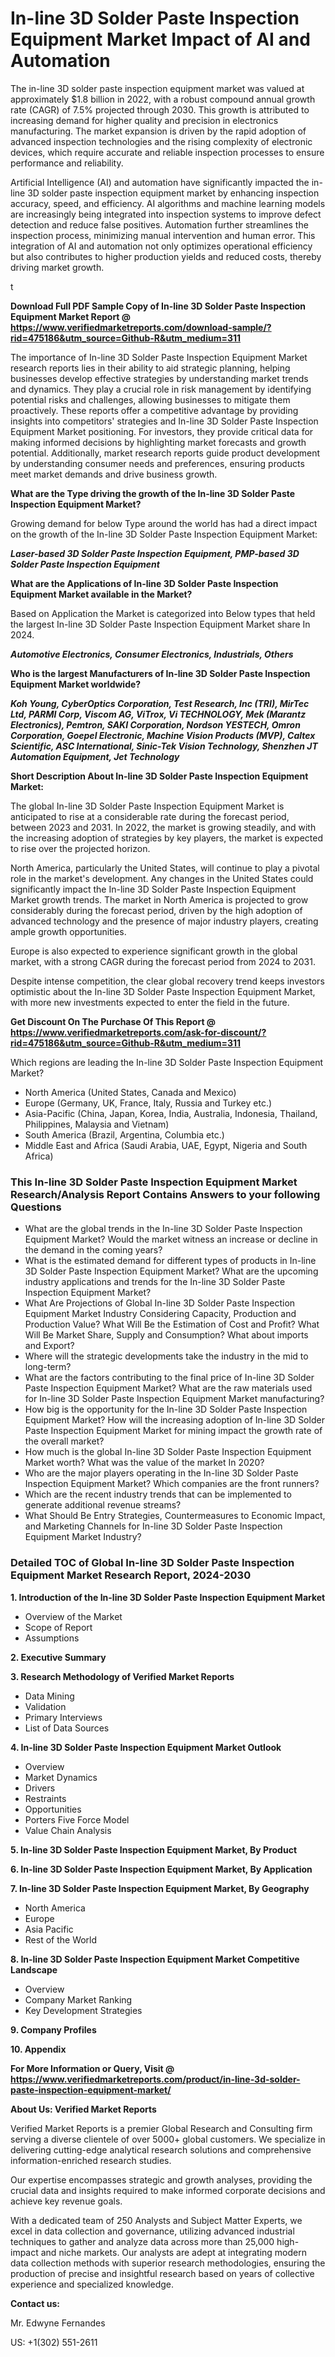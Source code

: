 <meta name="title" content="Global In-line 3D Solder Paste Inspection Equipment Market Impact of AI and Automation"><meta name="description" content="The in-line 3D solder paste inspection equipment market was valued at approximately $1.8 billion in 2022, with a robust compound annual growth rate (CAGR) of 7.5% proj"><meta name="title" content="In-line 3D Solder Paste Inspection Equipment Market Size, Share, Scope, Trends, Growth, Opportunities, Analysis, Forecast"><h1>In-line 3D Solder Paste Inspection Equipment Market Impact of AI and Automation</h1><p>The in-line 3D solder paste inspection equipment market was valued at approximately $1.8 billion in 2022, with a robust compound annual growth rate (CAGR) of 7.5% projected through 2030. This growth is attributed to increasing demand for higher quality and precision in electronics manufacturing. The market expansion is driven by the rapid adoption of advanced inspection technologies and the rising complexity of electronic devices, which require accurate and reliable inspection processes to ensure performance and reliability.</p><p>Artificial Intelligence (AI) and automation have significantly impacted the in-line 3D solder paste inspection equipment market by enhancing inspection accuracy, speed, and efficiency. AI algorithms and machine learning models are increasingly being integrated into inspection systems to improve defect detection and reduce false positives. Automation further streamlines the inspection process, minimizing manual intervention and human error. This integration of AI and automation not only optimizes operational efficiency but also contributes to higher production yields and reduced costs, thereby driving market growth.</p>t</p><p id="" class=""><strong>Download Full PDF Sample Copy of In-line 3D Solder Paste Inspection Equipment Market Report @ <a href="https://www.verifiedmarketreports.com/download-sample/?rid=475186&utm_source=Github-R&utm_medium=311" target="_blank">https://www.verifiedmarketreports.com/download-sample/?rid=475186&utm_source=Github-R&utm_medium=311</a></strong></p><p>The importance of&nbsp;In-line 3D Solder Paste Inspection Equipment Market research reports lies in their ability to aid strategic planning, helping businesses develop effective strategies by understanding market trends and dynamics. They play a crucial role in risk management by identifying potential risks and challenges, allowing businesses to mitigate them proactively. These reports offer a competitive advantage by providing insights into competitors' strategies and In-line 3D Solder Paste Inspection Equipment Market positioning. For investors, they provide critical data for making informed decisions by highlighting market forecasts and growth potential. Additionally, market research reports guide product development by understanding consumer needs and preferences, ensuring products meet market demands and drive business growth.</p><p><strong>What are the&nbsp;Type driving the growth of the In-line 3D Solder Paste Inspection Equipment Market?</strong></p><p id="" class="">Growing demand for below Type around the world has had a direct impact on the growth of the In-line 3D Solder Paste Inspection Equipment Market:</p><em><strong>Laser-based 3D Solder Paste Inspection Equipment, PMP-based 3D Solder Paste Inspection Equipment</strong></em></p><strong>What are the&nbsp;Applications&nbsp;of In-line 3D Solder Paste Inspection Equipment Market available in the Market?</strong></p><p id="" class="">Based on Application the Market is categorized into Below types that held the largest In-line 3D Solder Paste Inspection Equipment Market share In 2024.</p><em><strong>Automotive Electronics, Consumer Electronics, Industrials, Others</strong></em></p><strong>Who is the largest Manufacturers of In-line 3D Solder Paste Inspection Equipment Market worldwide?</strong></p><p><em><strong>Koh Young, CyberOptics Corporation, Test Research, Inc (TRI), MirTec Ltd, PARMI Corp, Viscom AG, ViTrox, Vi TECHNOLOGY, Mek (Marantz Electronics), Pemtron, SAKI Corporation, Nordson YESTECH, Omron Corporation, Goepel Electronic, Machine Vision Products (MVP), Caltex Scientific, ASC International, Sinic-Tek Vision Technology, Shenzhen JT Automation Equipment, Jet Technology</strong></em></p><p id="" class=""><strong>Short Description About In-line 3D Solder Paste Inspection Equipment Market:</strong></p><p>The global In-line 3D Solder Paste Inspection Equipment Market is anticipated to rise at a considerable rate during the forecast period, between 2023 and 2031. In 2022, the market is growing steadily, and with the increasing adoption of strategies by key players, the market is expected to rise over the projected horizon.</p><p>North America, particularly the United States, will continue to play a pivotal role in the market's development. Any changes in the United States could significantly impact the In-line 3D Solder Paste Inspection Equipment Market growth trends. The market in North America is projected to grow considerably during the forecast period, driven by the high adoption of advanced technology and the presence of major industry players, creating ample growth opportunities.</p><p>Europe is also expected to experience significant growth in the global market, with a strong CAGR during the forecast period from 2024 to 2031.</p><p>Despite intense competition, the clear global recovery trend keeps investors optimistic about the In-line 3D Solder Paste Inspection Equipment Market, with more new investments expected to enter the field in the future.</p><p id="" class=""><strong>Get Discount On The Purchase Of This Report @ <a href="https://www.verifiedmarketreports.com/ask-for-discount/?rid=475186&utm_source=Github-R&utm_medium=311" target="_blank">https://www.verifiedmarketreports.com/ask-for-discount/?rid=475186&utm_source=Github-R&utm_medium=311</a></strong></p>Which regions are leading the In-line 3D Solder Paste Inspection Equipment Market?</p><ul><li>North America (United States, Canada and Mexico)</li><li>Europe (Germany, UK, France, Italy, Russia and Turkey etc.)</li><li>Asia-Pacific (China, Japan, Korea, India, Australia, Indonesia, Thailand, Philippines, Malaysia and Vietnam)</li><li>South America (Brazil, Argentina, Columbia etc.)</li><li>Middle East and Africa (Saudi Arabia, UAE, Egypt, Nigeria and South Africa)</li></ul><h3 id="" class="">This In-line 3D Solder Paste Inspection Equipment Market Research/Analysis Report Contains Answers to your following Questions</h3><ul><li>What are the global trends in the In-line 3D Solder Paste Inspection Equipment Market? Would the market witness an increase or decline in the demand in the coming years?</li><li>What is the estimated demand for different types of products in In-line 3D Solder Paste Inspection Equipment Market? What are the upcoming industry applications and trends for the In-line 3D Solder Paste Inspection Equipment Market?</li><li>What Are Projections of Global In-line 3D Solder Paste Inspection Equipment Market Industry Considering Capacity, Production and Production Value? What Will Be the Estimation of Cost and Profit? What Will Be Market Share, Supply and Consumption? What about imports and Export?</li><li>Where will the strategic developments take the industry in the mid to long-term?</li><li>What are the factors contributing to the final price of In-line 3D Solder Paste Inspection Equipment Market? What are the raw materials used for In-line 3D Solder Paste Inspection Equipment Market manufacturing?</li><li>How big is the opportunity for the In-line 3D Solder Paste Inspection Equipment Market? How will the increasing adoption of In-line 3D Solder Paste Inspection Equipment Market for mining impact the growth rate of the overall market?</li><li>How much is the global In-line 3D Solder Paste Inspection Equipment Market worth? What was the value of the market In 2020?</li><li>Who are the major players operating in the In-line 3D Solder Paste Inspection Equipment Market? Which companies are the front runners?</li><li>Which are the recent industry trends that can be implemented to generate additional revenue streams?</li><li>What Should Be Entry Strategies, Countermeasures to Economic Impact, and Marketing Channels for In-line 3D Solder Paste Inspection Equipment Market Industry?</li></ul><h3 id="" class="">Detailed TOC of Global In-line 3D Solder Paste Inspection Equipment Market Research Report, 2024-2030</h3><p id="" class=""><strong>1. Introduction of the In-line 3D Solder Paste Inspection Equipment Market</strong></p><ul><li>Overview of the Market</li><li>Scope of Report</li><li>Assumptions</li></ul><p id="" class=""><strong>2. Executive Summary</strong></p><p id="" class=""><strong>3. Research Methodology of Verified Market Reports</strong></p><ul><li>Data Mining</li><li>Validation</li><li>Primary Interviews</li><li>List of Data Sources</li></ul><p id="" class=""><strong>4. In-line 3D Solder Paste Inspection Equipment Market Outlook</strong></p><ul><li>Overview</li><li>Market Dynamics</li><li>Drivers</li><li>Restraints</li><li>Opportunities</li><li>Porters Five Force Model</li><li>Value Chain Analysis</li></ul><p id="" class=""><strong>5. In-line 3D Solder Paste Inspection Equipment Market, By Product</strong></p><p id="" class=""><strong>6. In-line 3D Solder Paste Inspection Equipment Market, By Application</strong></p><p id="" class=""><strong>7. In-line 3D Solder Paste Inspection Equipment Market, By Geography</strong></p><ul><li>North America</li><li>Europe</li><li>Asia Pacific</li><li>Rest of the World</li></ul><p id="" class=""><strong>8. In-line 3D Solder Paste Inspection Equipment Market Competitive Landscape</strong></p><ul><li>Overview</li><li>Company Market Ranking</li><li>Key Development Strategies</li></ul><p id="" class=""><strong>9. Company Profiles</strong></p><p id="" class=""><strong>10. Appendix</strong></p><p id="" class=""><strong>For More Information or Query, Visit @ <a href="https://www.verifiedmarketreports.com/product/in-line-3d-solder-paste-inspection-equipment-market/" target="_blank">https://www.verifiedmarketreports.com/product/in-line-3d-solder-paste-inspection-equipment-market/</a></strong></p><p id="" class=""><strong>About Us: Verified Market Reports</strong></p><p id="" class="">Verified Market Reports is a premier Global Research and Consulting firm serving a diverse clientele of over 5000+ global customers. We specialize in delivering cutting-edge analytical research solutions and comprehensive information-enriched research studies.</p><p id="" class="">Our expertise encompasses strategic and growth analyses, providing the crucial data and insights required to make informed corporate decisions and achieve key revenue goals.</p><p id="" class="">With a dedicated team of 250 Analysts and Subject Matter Experts, we excel in data collection and governance, utilizing advanced industrial techniques to gather and analyze data across more than 25,000 high-impact and niche markets. Our analysts are adept at integrating modern data collection methods with superior research methodologies, ensuring the production of precise and insightful research based on years of collective experience and specialized knowledge.</p><p id="" class=""><strong>Contact us:</strong></p><p id="" class="">Mr. Edwyne Fernandes</p><p id="" class="">US: +1(302) 551-2611</p>